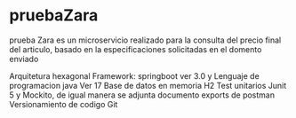 # pruebaZara
prueba Zara es un microservicio realizado para la consulta del precio final del articulo, basado en la especificaciones solicitadas en el domento enviado

Arquitetura hexagonal
Framework: springboot ver 3.0 y 
Lenguaje de programacion java Ver 17
Base de datos en memoria H2
Test unitarios Junit 5 y Mockito, de igual manera se adjunta documento exports de postman
Versionamiento de codigo Git  
